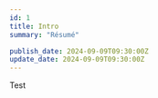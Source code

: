 ```yaml
---
id: 1
title: Intro
summary: "Résumé"

publish_date: 2024-09-09T09:30:00Z
update_date: 2024-09-09T09:30:00Z
---
```


Test

